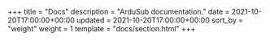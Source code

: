 +++
title = "Docs"
description = "ArduSub documentation."
date = 2021-10-20T17:00:00+00:00
updated = 2021-10-20T17:00:00+00:00
sort_by = "weight"
weight = 1
template = "docs/section.html"
+++
